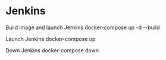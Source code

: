 # Jenkins

Build image and launch Jenkins
docker-compose up -d --build

Launch Jenkins
docker-compose up

Down Jenkins 
docker-compose down
